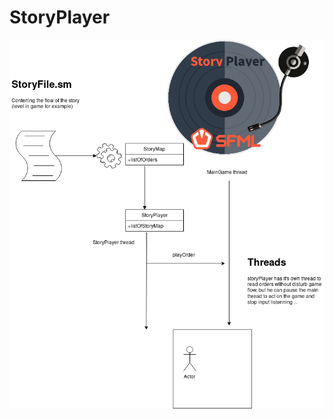 # StoryPlayer 

![](https://raw.githubusercontent.com/thewrath/storyPlayer/master/assets/notice.png)

